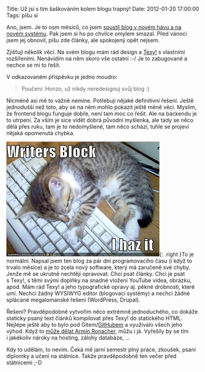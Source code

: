 Title: Už jsi s tím šaškováním kolem blogu trapný!
Date: 2012-01-20 17:00:00
Tags: píšu si

Ano, jsem. Je to osm měsíců, co jsem
[spustil blog v novém hávu a na novém systému](http://blog.javorek.net/blog-v-novem/).
Pak jsem si ho po chvilce omylem smazal. Před vánoci jsem jej
obnovil, píšu zde články, ale spokojený opět nejsem.

Zjišťuji několik věcí. Na svém blogu mám rád design a
[Texy!](http://www.texy.info) s vlastními rozšířeními. Nenávidím na
něm skoro vše ostatní :-/ Je to zabugované a nechce se mi
to řešit.

V odkazovaném příspěvku je jedno moudro:

> Poučení: Honzo, už nikdy neredesignuj svůj blog :)

Nicméně asi mě to vážně nemine. Potřebuji nějaké definitivní
řešení. Ještě jednodušší než toto, aby se na něm mohlo pokazit
ještě méně věcí. Myslím, že frontend blogu funguje dobře, není tam
moc co řešit. Ale na backendu je to utrpení. Za vším je sice vidět
dobrá původní myšlenka, ale tady se něco dělá přes ruku, tam je to
nedomyšlené, tam něco schází, tuhle se projeví nějaká opomenutá
chybka.

![obrázek](images/166.jpg){: .right }To je normální.
Napsal jsem ten blog za pár dní programovacího času (i když to
trvalo měsíce) a je to zcela nový software, který má zaručeně své
chyby. Jenže mě se ukrutně nechtějí opravovat. Chci psát články.
Chci je psát s Texy!, s těmi svými doplňky na snadné vložení
YouTube videa, obrázku, apod. Mám rád Texy! a jeho typografické
opravy aj. pěkné drobnosti, které umí. Nechci žádný WYSIWYG editor
(blogovací systémy) a nechci žádné splácané megalomanské řešení
(WordPress, Drupal).

Řešení? Pravděpodobně vytvořím něco extrémně jednoduchého, co
dokáže staticky psaný text článků kompilovat přes Texy! do
statického HTML. Nejlépe ještě aby to bylo pod
Gitem/[GitHubem](https://github.com/) a využívalo všech jeho výhod.
Když to
[může dělat Armin Ronacher](https://github.com/mitsuhiko/lucumr),
můžu i já. Vyřešily by se tím i jakékoliv nároky na hosting, zálohy
databáze, …

Kdy to udělám, to nevím. Čeká mě jarní semestr plný práce, zkoušek,
psaní diplomky a učení na státnice. Takže pravděpodobně ten večer
před státnicemi ;-D